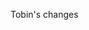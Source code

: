 Tobin's changes

<!-- # Emotion-enabled YouTube Demo

This demo uses Affectiva's JavaScript SDK to analyze your emotions as you watch a YouTube video. Search a YouTube video by keyword or enter its URL, and with your webcam turned on, you'll be able to see your emotions both during the video and during playback. The code is written entirely in JavaScript, HTML, and CSS. [d3](https://d3js.org/) was used to render the emotions graph.

For more information about Affectiva's JavaScript SDK, visit http://developer.affectiva.com/.

## Try it Now!

Click [here](https://affectiva.github.io/youtube-demo) to try the demo.
## Running the Demo Locally:

### Requirements:

* Python 2.x or higher
* Supported web browser (Google Chrome, Firefox, or Opera)

### Getting Started:

* Install [Python](https://www.python.org/downloads/release/python-2710/)

To test if Python is installed, run the following command on either Command Prompt or Terminal:

```
$ python
```

* Clone the repository on your local machine

* Open Command Prompt/Terminal and navigate to the folder where the source code was cloned
* Run a server with the following command:
* **Important: Be sure to change the API Key in index.js to a key of your own. Follow the instructions [here](https://developers.google.com/youtube/registering_an_application#Create_API_Keys).**
#### Python 2.x

```
$ python -m SimpleHTTPServer 8000
```

#### Python 3.x

```
$ python -m http.server 8000
```

Once the server is up, open a web browser and navigate to [http://localhost:8000/](http://localhost:8000/). The demo should start loading.

## Components

This demo is broken down into three components under `js/`.

### graph.js

This component supports simple interfacing with the graph. It supports a number of functions that allows us to initialize a graph, set the scale of the graph, update the graph with new points, and implements handlers for the various buttons linked to the graph. These are all wrapped up in a class object called `Graph`, which only requires the container node to be given to it for it to work.

### player.js

This component implements an asynchronous way of interfacing with the YouTube Player, and should be relatively extensible to any other player you would want to fit. The `AsyncPlayer` object is actually a function that when initialized, takes the following arguments: `message`, `data` and `callback`. There are a number of messages that the player supports, and when it is finished processing those messages, it will call the `callback` with a `message` and `data` of it's own. Here's what it looks like:
```JavaScript
const player = new AsyncPlayer();

player("load", null, (message, data) => {
  console.log(message);
  if (message === "loaded") {
    playVideo();
  }
});

const playVideo = () => {
  player("play", "dQw4w9WgXcQ", (message, data) => {
    if (message === "video start") {
      console.log("Video is: " + data.video_duration_sec + "  seconds long");
    } else {
      console.log("Something else happened");
    }
  });
}
```
If the player successfully loads, this snippet of code will print `loaded` to the console. The player will then start playing the given video, and report how long the video is to the console, if it starts playing. Here is a list of the messages that can be passed to the player:

* `"load"` - Does not expect data. Callback will be a function that takes `('loaded', null)` as arguments.
* `"play"` - Expects a String that is the YouTube ID of the video you want to play as data. callback will be a function that expects one of these signals:
  * `"video start"` - Accompanying data will be an object including `video_duration_ms`, `start_time` and `video_duration_sec`.
  * `"buffer finished"` - Accompanying data will be the amount of time spent buffering.
  * `"short video"` - signal that notifies the callback that video is too short. Accompanying data is null.
  * `"buffering"` - signal that alerts the callback that the player is starting to buffer again. Accompanying data is null.
  * `"ended"` - signal that the video has ended. Accompanying data is null.
  * `"network fail"` - signal that the network went out during video replay. Accompanying data is null.

### index.js
This is the controller for the main app. It binds together all of the components that make the demo work. It is separated into 4 phases, which correspond to different views on the client side:
* `LOADING` - The demo alerts the user that it is initializing all of the scripts.
* `SEARCHING` - The demo allows the user to search for a video to play.
* `RECORDING` - The demo is recording your emotion data, and playing the video
* `PLAYBACK` - The demo allows you to move a cursor on the graph around, with accompanying video playback.

These states are accessible through the `Demo.States` enum. You can get the state of the current demo using `Demo.state()`.

This scripts implements a main `Demo` object that supports a `start()` method which intializes the demo.

#### Supported Browsers

* Chrome 51 or higher
* Firefox 47 or higher
* Opera 37 -->
